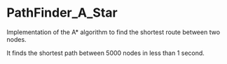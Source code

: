 # PathFinder_A_Star
Implementation of the A* algorithm to find the shortest route between two nodes.

It finds the shortest path between 5000 nodes in less than 1 second.

